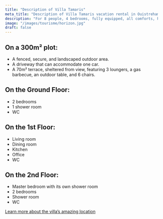```yaml
---
title: "Description of Villa Tamaris"
meta_title: "Description of Villa Tamaris vacation rental in Ouistreham"
description: "For 8 people, 4 bedrooms, fully equipped, all comforts, high-end amenities."
image: "/images/tourisme/horizon.jpg"
draft: false
---
```


<h2> On a 300m² plot: </h2>

- A fenced, secure, and landscaped outdoor area.
- A driveway that can accommodate one car.
- A 70m² terrace, sheltered from view, featuring 3 loungers, a gas barbecue, an outdoor table, and 6 chairs.

<h2>On the Ground Floor:</h2>

- 2 bedrooms
- 1 shower room
- WC

<!--img src="images/villa_tamaris_ouistreham_map.png" alt="Villa Tamaris by the sea" /-->

<h2>On the 1st Floor:</h2>

- Living room
- Dining room
- Kitchen
- Office
- WC

<h2>On the 2nd Floor:</h2>

- Master bedroom with its own shower room
- 2 bedrooms
- Shower room
- WC

<a class="btn btn-outline-primary mt-5" href="/en/villa-tamaris-beachfront-ouistreham-location/" target="_self"> Learn more about the villa’s amazing location </a>
